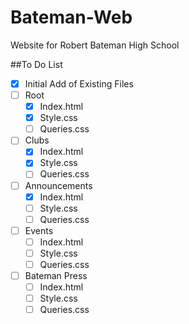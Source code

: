 # Bateman-Web
Website for Robert Bateman High School

##To Do List
- [x] Initial Add of Existing Files
- [ ] Root
  - [x] Index.html
  - [x] Style.css
  - [ ] Queries.css
- [ ] Clubs
  - [x] Index.html
  - [x] Style.css
  - [ ] Queries.css
- [ ] Announcements
  - [x] Index.html
  - [ ] Style.css
  - [ ] Queries.css
- [ ] Events
  - [ ] Index.html
  - [ ] Style.css
  - [ ] Queries.css
- [ ] Bateman Press
  - [ ] Index.html
  - [ ] Style.css
  - [ ] Queries.css
